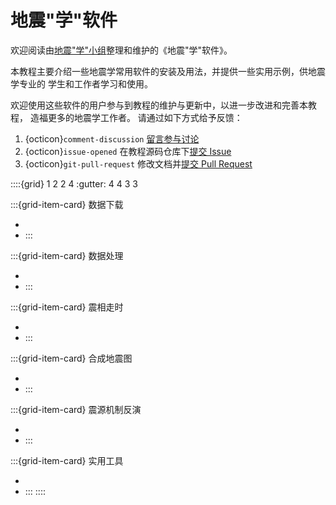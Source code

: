 # 地震"学"软件

欢迎阅读由[地震"学"小组](https://github.com/orgs/seismo-learn/people)整理和维护的《地震"学"软件》。

本教程主要介绍一些地震学常用软件的安装及用法，并提供一些实用示例，供地震学专业的
学生和工作者学习和使用。

欢迎使用这些软件的用户参与到教程的维护与更新中，以进一步改进和完善本教程，
造福更多的地震学工作者。 请通过如下方式给予反馈：

1. {octicon}`comment-discussion` [留言参与讨论](https://github.com/orgs/seismo-learn/discussions)
2. {octicon}`issue-opened` 在教程源码仓库下[提交 Issue](https://github.com/seismo-learn/software/issues)
3. {octicon}`git-pull-request` 修改文档并[提交 Pull Request](https://github.com/seismo-learn/software/pulls)

::::{grid} 1 2 2 4
:gutter: 4 4 3 3

:::{grid-item-card} 数据下载
- [](obspy/index.md)
- [](sod/index.md)
:::

:::{grid-item-card} 数据处理
- [](cps/index.md)
- [](obspy/index.md)
:::

:::{grid-item-card} 震相走时
- [](obspy/index.md)
- [](taup/index.md)
:::

:::{grid-item-card} 合成地震图
- [](cps/index.md)
- [](fk/index.md)
:::

:::{grid-item-card} 震源机制反演
- [](cps/index.md)
- [](gcap3d/index.md)
:::

:::{grid-item-card} 实用工具
- [](utilities/distaz.md)
- [](/utilities/saclst.md)
:::
::::
